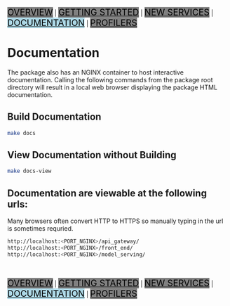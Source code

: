 [<mark style="font-size:20px; background-color: grey">OVERVIEW</mark>](../README.md) |
[<mark style="font-size:20px; background-color: grey">GETTING STARTED</mark>](GETTINGSTARTED.md) |
[<mark style="font-size:20px; background-color: grey">NEW SERVICES</mark>](NEWSERVICES.md) |
[<mark style="font-size:20px; background-color: lightblue">DOCUMENTATION</mark>](DOCUMENTATION.md) |
[<mark style="font-size:20px; background-color: grey">PROFILERS</mark>](PROFILERS.md)

# Documentation
The package also has an NGINX container to host interactive documentation.
Calling the following commands from the package root directory will result in
a local web browser displaying the package HTML documentation.

## Build Documentation
```bash
make docs
```

## View Documentation without Building
```bash
make docs-view
```

## Documentation are viewable at the following urls:
Many browsers often convert HTTP to HTTPS so manually typing in the url is 
sometimes requried.
```bash
http://localhost:<PORT_NGINX>/api_gateway/
http://localhost:<PORT_NGINX>/front_end/
http://localhost:<PORT_NGINX>/model_serving/
```

<br>

[<mark style="font-size:20px; background-color: grey">OVERVIEW</mark>](../README.md) |
[<mark style="font-size:20px; background-color: grey">GETTING STARTED</mark>](GETTINGSTARTED.md) |
[<mark style="font-size:20px; background-color: grey">NEW SERVICES</mark>](NEWSERVICES.md) |
[<mark style="font-size:20px; background-color: lightblue">DOCUMENTATION</mark>](DOCUMENTATION.md) |
[<mark style="font-size:20px; background-color: grey">PROFILERS</mark>](PROFILERS.md)

